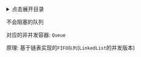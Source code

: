 <details>
<summary>点击展开目录</summary>
<!-- TOC -->


<!-- /TOC -->
</details>


不会阻塞的队列

对应的非并发容器: `Queue`

原理: 基于链表实现的`FIFO队列`(`LinkedList`的并发版本)
